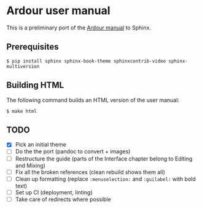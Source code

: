# Ardour user manual

This is a preliminary port of the [Ardour manual](https://manual.ardour.org) to Sphinx.

## Prerequisites

`$ pip install sphinx sphinx-book-theme sphinxcontrib-video sphinx-multiversion`

## Building HTML

The following command builds an HTML version of the user manual:

`$ make html`

## TODO

- [X] Pick an initial theme
- [ ] Do the the port (pandoc to convert + images)
- [ ] Restructure the guide (parts of the Interface chapter belong to Editing and Mixing)
- [ ] Fix all the broken references (clean rebuild shows them all)
- [ ] Clean up formatting (replace `:menuselection:` and `:guilabel:` with bold text)
- [ ] Set up CI (deployment, linting)
- [ ] Take care of redirects where possible
